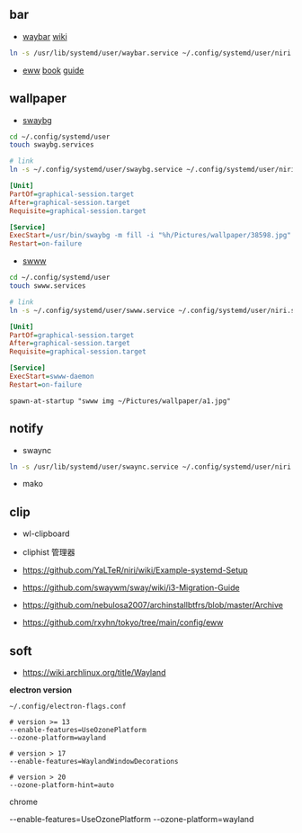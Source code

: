 

## bar

- [waybar](https://github.com/Alexays/Waybar) [wiki](https://github.com/Alexays/Waybar/wiki/)

```bash
ln -s /usr/lib/systemd/user/waybar.service ~/.config/systemd/user/niri.service.wants/
```

- [eww](https://github.com/elkowar/eww) [book](https://elkowar.github.io/eww/configuration.html) [guide](https://dharmx.is-a.dev/eww-powermenu/)


## wallpaper

- [swaybg](https://github.com/swaywm/swaybg)

```bash
cd ~/.config/systemd/user
touch swaybg.services

# link
ln -s ~/.config/systemd/user/swaybg.service ~/.config/systemd/user/niri.service.wants/
```

```ini
[Unit]
PartOf=graphical-session.target
After=graphical-session.target
Requisite=graphical-session.target

[Service]
ExecStart=/usr/bin/swaybg -m fill -i "%h/Pictures/wallpaper/38598.jpg"
Restart=on-failure
```

- [swww](https://github.com/LGFae/swww) 


```bash
cd ~/.config/systemd/user
touch swww.services

# link
ln -s ~/.config/systemd/user/swww.service ~/.config/systemd/user/niri.service.wants/
```

```ini
[Unit]
PartOf=graphical-session.target
After=graphical-session.target
Requisite=graphical-session.target

[Service]
ExecStart=swww-daemon
Restart=on-failure
```



```kdl
spawn-at-startup "swww img ~/Pictures/wallpaper/a1.jpg"
```


## notify 

- swaync 

```bash
ln -s /usr/lib/systemd/user/swaync.service ~/.config/systemd/user/niri.service.wants/
```

- mako


## clip 

- wl-clipboard
- cliphist 管理器


- https://github.com/YaLTeR/niri/wiki/Example-systemd-Setup
- https://github.com/swaywm/sway/wiki/i3-Migration-Guide

- https://github.com/nebulosa2007/archinstallbtfrs/blob/master/Archive
- https://github.com/rxyhn/tokyo/tree/main/config/eww



## soft


- https://wiki.archlinux.org/title/Wayland

**electron version**

`~/.config/electron-flags.conf`

```
# version >= 13
--enable-features=UseOzonePlatform
--ozone-platform=wayland

# version > 17
--enable-features=WaylandWindowDecorations

# version > 20
--ozone-platform-hint=auto
```

chrome 

--enable-features=UseOzonePlatform
--ozone-platform=wayland

